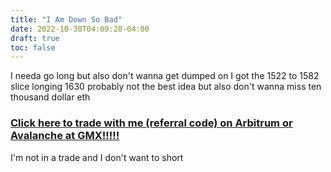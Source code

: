```yaml
---
title: "I Am Down So Bad"
date: 2022-10-30T04:09:28-04:00
draft: true
toc: false
---
```


I needa go long but also don't wanna get dumped on I got the 1522 to 1582 slice longing 1630 probably not the best idea but also don't wanna miss ten thousand dollar eth

### [Click here to trade with me (referral code) on Arbitrum or Avalanche at GMX!!!!!](https://share.gmx.io/api/s?id=krfwoao8sxwvp0pevyuo&ref=boro)

I'm not in a trade and I don't want to short